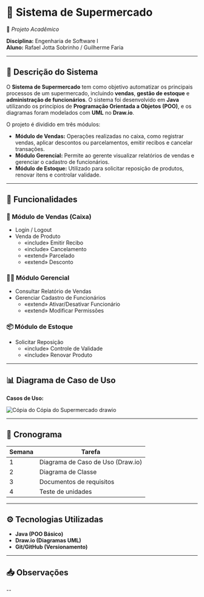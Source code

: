 # 🛒 Sistema de Supermercado  
📁 *Projeto Acadêmico*

**Disciplina:**  Engenharia de Software I  
**Aluno:** Rafael Jotta Sobrinho / Guilherme Faria

---

## 📘 Descrição do Sistema

O **Sistema de Supermercado** tem como objetivo automatizar os principais processos de um supermercado, incluindo **vendas**, **gestão de estoque** e **administração de funcionários**. O sistema foi desenvolvido em **Java** utilizando os princípios de **Programação Orientada a Objetos (POO)**, e os diagramas foram modelados com **UML** no **Draw.io**.

O projeto é dividido em três módulos:

- **Módulo de Vendas:** Operações realizadas no caixa, como registrar vendas, aplicar descontos ou parcelamentos, emitir recibos e cancelar transações.
- **Módulo Gerencial:** Permite ao gerente visualizar relatórios de vendas e gerenciar o cadastro de funcionários.
- **Módulo de Estoque:** Utilizado para solicitar reposição de produtos, renovar itens e controlar validade.

---

## 🔧 Funcionalidades

### 🧾 Módulo de Vendas (Caixa)
- Login / Logout
- Venda de Produto
  - «include» Emitir Recibo  
  - «include» Cancelamento  
  - «extend» Parcelado  
  - «extend» Desconto  

### 👨‍💼 Módulo Gerencial
- Consultar Relatório de Vendas
- Gerenciar Cadastro de Funcionários
  - «extend» Ativar/Desativar Funcionário  
  - «extend» Modificar Permissões  

### 📦 Módulo de Estoque
- Solicitar Reposição
  - «include» Controle de Validade  
  - «include» Renovar Produto  

---

## 📊 Diagrama de Caso de Uso


**Casos de Uso:**

![Cópia do Cópia do Supermercado drawio](https://github.com/user-attachments/assets/f7281078-b631-4ecf-9cfc-ad54d3f7dc2d)






---

## 📅 Cronograma

| Semana | Tarefa                              |
|--------|-------------------------------------|
| 1      | Diagrama de Caso de Uso (Draw.io)   |
| 2      | Diagrama de Classe                  |
| 3      | Documentos de requisitos            |
| 4      | Teste de unidades                   |

---

## ⚙️ Tecnologias Utilizadas                    

- **Java (POO Básico)**
- **Draw.io (Diagramas UML)**
- **Git/GitHub (Versionamento)**

---

## 📥 Observações

--
